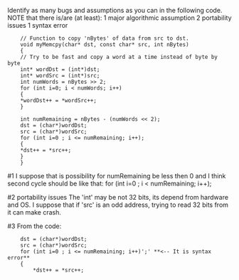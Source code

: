 Identify as many bugs and assumptions as you can in the following code.
NOTE that there is/are (at least):
1 major algorithmic assumption
2 portability issues
1 syntax error

        // Function to copy 'nBytes' of data from src to dst.
        void myMemcpy(char* dst, const char* src, int nBytes)
        {
        // Try to be fast and copy a word at a time instead of byte by byte
        int* wordDst = (int*)dst;
        int* wordSrc = (int*)src;
        int numWords = nBytes >> 2;
        for (int i=0; i < numWords; i++)
        {
        *wordDst++ = *wordSrc++;
        }

        int numRemaining = nBytes - (numWords << 2);
        dst = (char*)wordDst;
        src = (char*)wordSrc;
        for (int i=0 ; i <= numRemaining; i++); 
        {
        *dst++ = *src++;
        }
        }

#1
I suppose that is possibility for numRemaining be less then 0 and I think
second cycle should be like that:
    for (int i=0 ; i < numRemaining; i++); 

#2 portability issues
The 'int' may be  not 32 bits, its depend from hardware and OS.
I suppose that if 'src' is an odd address,
trying to read 32 bits from it can make crash.

#3
From the code:

        dst = (char*)wordDst;
        src = (char*)wordSrc;
        for (int i=0 ; i <= numRemaining; i++)';' **<-- It is syntax error**
        {
            *dst++ = *src++;
